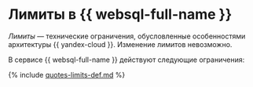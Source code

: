 # Лимиты в {{ websql-full-name }}

_Лимиты_ — технические ограничения, обусловленные особенностями архитектуры {{ yandex-cloud }}. Изменение лимитов невозможно.

В сервисе {{ websql-full-name }} действуют следующие ограничения:

{% include [quotes-limits-def.md](../../_includes/websql-limits.md) %}
